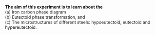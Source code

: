 <b>The aim of this experiment is to learn about the </b><br>
(a) Iron carbon phase diagram <br>
(b) Eutectoid phase transformation, and <br>
(c) The microstructures of different steels: hypoeutectoid, eutectoid and hypereutectoid.